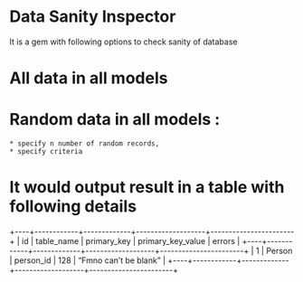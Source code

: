 # Data Sanity Inspector

It is a gem with following options to check sanity of database

# All data in all models
# Random data in all models :
    * specify n number of random records,
    * specify criteria

# It would output result in a table with following details

+----+------------+-------------+-------------------+-----------------------+
| id | table_name | primary_key	| primary_key_value | errors                |
+----+------------+-------------+-------------------+-----------------------+
| 1	 |  Person	  | person_id	| 128	            | “Fmno can’t be blank” |
+----+------------+-------------+-------------------+-----------------------+
